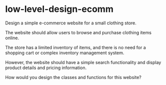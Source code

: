 # low-level-design-ecomm

Design a simple e-commerce website for a small clothing store. 

The website should allow users to browse and purchase clothing items online. 

The store has a limited inventory of items, and there is no need for a shopping cart or complex inventory management system. 

However, the website should have a simple search functionality and display product details and pricing information. 

How would you design the classes and functions for this website?
